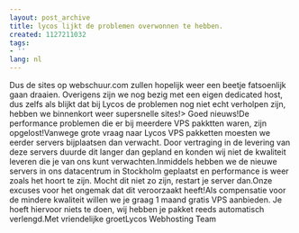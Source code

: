 ```yaml
---
layout: post_archive
title: lycos lijkt de problemen overwonnen te hebben.
created: 1127211032
tags:
- ''
lang: nl
---
```

Dus de sites op webschuur.com zullen hopelijk weer een beetje fatsoenlijk gaan draaien. Overigens zijn we nog bezig met een eigen dedicated host, dus zelfs als blijkt dat bij Lycos de problemen nog niet echt verholpen zijn, hebben we binnenkort weer supersnelle sites!> Goed nieuws!De performance problemen die er bij meerdere VPS pakktten waren, zijn opgelost!Vanwege grote vraag naar Lycos VPS pakketten moesten we eerder servers bijplaatsen dan verwacht. Door vertraging in de levering van deze servers duurde dit langer dan gepland en konden wij niet de kwaliteit leveren die je van ons kunt verwachten.Inmiddels hebben we de nieuwe servers in ons datacentrum in Stockholm geplaatst en performance is weer zoals het hoort te zijn. Mocht dit niet zo zijn, restart je server dan.Onze excuses voor het ongemak dat dit veroorzaakt heeft!Als compensatie voor de mindere kwaliteit willen we je graag 1 maand gratis VPS aanbieden. Je hoeft hiervoor niets te doen, wij hebben je pakket reeds automatisch verlengd.Met vriendelijke groetLycos Webhosting Team
